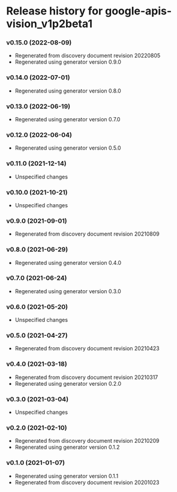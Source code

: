 # Release history for google-apis-vision_v1p2beta1

### v0.15.0 (2022-08-09)

* Regenerated from discovery document revision 20220805
* Regenerated using generator version 0.9.0

### v0.14.0 (2022-07-01)

* Regenerated using generator version 0.8.0

### v0.13.0 (2022-06-19)

* Regenerated using generator version 0.7.0

### v0.12.0 (2022-06-04)

* Regenerated using generator version 0.5.0

### v0.11.0 (2021-12-14)

* Unspecified changes

### v0.10.0 (2021-10-21)

* Unspecified changes

### v0.9.0 (2021-09-01)

* Regenerated from discovery document revision 20210809

### v0.8.0 (2021-06-29)

* Regenerated using generator version 0.4.0

### v0.7.0 (2021-06-24)

* Regenerated using generator version 0.3.0

### v0.6.0 (2021-05-20)

* Unspecified changes

### v0.5.0 (2021-04-27)

* Regenerated from discovery document revision 20210423

### v0.4.0 (2021-03-18)

* Regenerated from discovery document revision 20210317
* Regenerated using generator version 0.2.0

### v0.3.0 (2021-03-04)

* Unspecified changes

### v0.2.0 (2021-02-10)

* Regenerated from discovery document revision 20210209
* Regenerated using generator version 0.1.2

### v0.1.0 (2021-01-07)

* Regenerated using generator version 0.1.1
* Regenerated from discovery document revision 20201023

